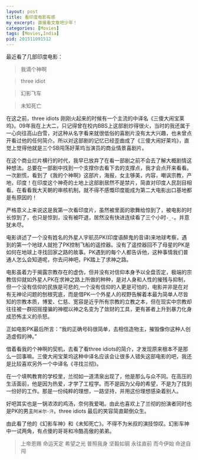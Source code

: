 ```yaml
---
layout: post
title: 看印度电影有感
my_excerpt: 直接看文章吧少年！
categories: [Movies]
tags: [Movies,India]
pid: 201511091512
---
```


最近看了几部印度电影：

> 我滴个神啊

> three idiot

> 幻影飞车

> 未知死亡

在这之前，three idiots 刚刚火起来的时候有一个主流的中译名《三傻大闹宝莱坞》。09年我在上大二，只记得曾在校内BBS上这部剧炒得很火，当时的我还属于一心向往高山白雪，对这种从名字看来就很低俗的喜剧片没有太大兴趣，也未曾点开看过他的任何简介。所以对这部剧的记忆已经歪曲成了《三傻大闹好莱坞》，直觉上觉得他就是三个SB闯荡好莱坞当演员的商业情景喜剧片。

在这个商业烂片横行的时代，我早已放弃了在看一部剧之前不会去了解大概剧情这种想法。总要在一部剧中找到一个支撑你去看下去的支撑点，我才会点开来看看。一次剧慌，看到了《我的个神啊》这部片，海报，女主够美，内容，嘲讽宗教，产地，印度！在印度这个神奇的土地上这部剧居然不是禁片，简直对印度人民刮目相看。在看看我大天朝的审核机制，就不得不感慨印度能成为第二大电影出口基地都是有原因的！

严格意义上来说这是我第一次看印度片，虽然被里面的歌舞给惊到了，被电影的时长惊到了，也只是惊到，没有被吓退，居然没有快进连续看了三个小时`-_-`。并意犹未尽。

电影讲述了一个没有姓名的外星人宇航员PK(印度语醉鬼的音译)来地球考察，遇到的第一个地球人就抢了PK控制飞船的遥控器。没有了遥控器回不了母星的PK是如何在地球上寻找回家之路的故事。PK遇到的每个人都告诉他，这种事情我们普通人怎么会知道呢，你去问神吧，PK踏上了求神之路。
 
电影虽着力于揭露宗教存在的虚伪，但并没有对信仰本身予以全盘否定，极端的宗教信仰就如外星人PK在求神之路上所做的种种，是对人身和人性的摧残与抑制，但一个没有信仰的民族是可悲的,一个没有信仰的人更是可怕的，电影并非是在对有无神论问题的刨根究底，而是借PK一个外星人的视野告解着本最为简单人尽皆知的宗教本质，博爱、仁慈、宽容是近乎所有宗教的立教之本，但在现实中宗教却往往被一群招摇撞骗的神棍以神之名变为了敛财的工具，更有甚者上升到暴力化身成恐怖主义的杀怒。

正如电影PK最后所言：“我的正确号码很简单，去相信造物主，摧毁像你这种人创造虚假的神。”

借着看我的个神啊的契机，去看了看three idiots的简介，才发现原来根本不是那么一回事嘛。三傻大闹宝莱坞这种中译名应该会让很多人错失这部电影的吧，我还是比较喜欢另外一个中译名《寻找兰彻》。

在一个填鸭教育的学校里，兰彻如一道清泉出现了，他是那么与众不同。在高压的生活面前，他是因为热爱，才学了工程学。而不是因为父母的希望，不是为了找到一份好的工作。那是一份纯粹的理想，一路坚持，并用这份理想感染着别人。

好吧其实也是一锅浓浓的鸡汤，奈何我爱喝。由此也喜欢上了兰彻的扮演者同时也是PK的男主`阿米尔·汗`。three idiots 最后的笑容简直颠倒众生。

由此看了他的《幻影车神》和《未知死亡》。不得不为米叔的演技惊叹。幻影车神中一试两角，有点傻的哥哥和冷酷高傲的弟弟。

>上帝恩赐 命运天定 希望之光 普照我身 坚毅如钢 永往直前 而今伊始 命途自闯
